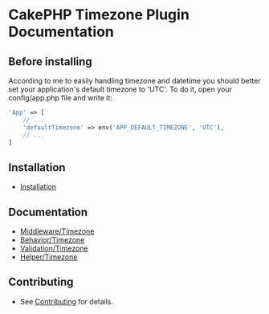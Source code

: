 # CakePHP Timezone Plugin Documentation

## Before installing

According to me to easily handling timezone and datetime you should better set your application's default timezone to 'UTC'. To do it, open your config/app.php file and write it:

```php
'App' => [
    // ...
    'defaultTimezone' => env('APP_DEFAULT_TIMEZONE', 'UTC'),
    // ...
]
```

## Installation

- [Installation](Install.md)

## Documentation

- [Middleware/Timezone](Middleware/Timezone.md)
- [Behavior/Timezone](Behavior/Timezone.md)
- [Validation/Timezone](Validation/Timezone.md)
- [Helper/Timezone](Helper/Timezone.md)

## Contributing

- See [Contributing](Contributing.md) for details.